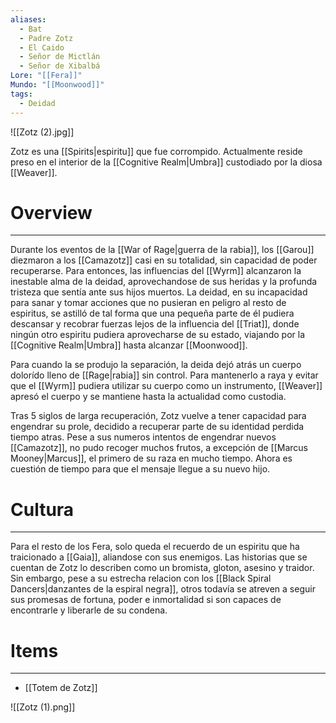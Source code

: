 ```yaml
---
aliases:
  - Bat
  - Padre Zotz
  - El Caido
  - Señor de Mictlán
  - Señor de Xibalbá
Lore: "[[Fera]]"
Mundo: "[[Moonwood]]"
tags:
  - Deidad
---
```

![[Zotz (2).jpg]]

Zotz es una [[Spirits|espiritu]] que fue corrompido. Actualmente reside preso en el interior de la [[Cognitive Realm|Umbra]] custodiado por la diosa [[Weaver]].
# Overview
---
Durante los eventos de la [[War of Rage|guerra de la rabia]], los [[Garou]] diezmaron a los [[Camazotz]] casi en su totalidad, sin capacidad de poder recuperarse. Para entonces, las influencias del [[Wyrm]] alcanzaron la inestable alma de la deidad, aprovechandose de sus heridas y la profunda tristeza que sentía ante sus hijos muertos. La deidad, en su incapacidad para sanar y tomar acciones que no pusieran en peligro al resto de espiritus, se astilló de tal forma que una pequeña parte de él pudiera descansar y recobrar fuerzas lejos de la influencia del [[Triat]], donde ningún otro espiritu pudiera aprovecharse de su estado, viajando por la [[Cognitive Realm|Umbra]] hasta alcanzar [[Moonwood]].

Para cuando la se produjo la separación, la deida dejó atrás un cuerpo dolorído lleno de [[Rage|rabia]] sin control. Para mantenerlo a raya y evitar que el [[Wyrm]] pudiera utilizar su cuerpo como un instrumento, [[Weaver]] apresó el cuerpo y se mantiene hasta la actualidad como custodia.

Tras 5 siglos de larga recuperación, Zotz vuelve a tener capacidad para engendrar su prole, decidido a recuperar parte de su identidad perdida tiempo atras.  Pese a sus numeros intentos de engendrar nuevos [[Camazotz]], no pudo recoger muchos frutos, a excepción de [[Marcus Mooney|Marcus]], el primero de su raza en mucho tiempo. Ahora es cuestión de tiempo para que el mensaje llegue a su nuevo hijo.
# Cultura
---
Para el resto de los Fera, solo queda el recuerdo de un espiritu que ha traicionado a [[Gaia]], aliandose con sus enemigos. Las historias que se cuentan de Zotz lo describen como un bromista, gloton, asesino y traidor. Sin embargo, pese a su estrecha relacion con los [[Black Spiral Dancers|danzantes de la espiral negra]], otros todavía se atreven a seguir sus promesas de fortuna, poder e inmortalidad si son capaces de encontrarle y liberarle de su condena.

# Items
---
- [[Totem de Zotz]]

![[Zotz (1).png]]